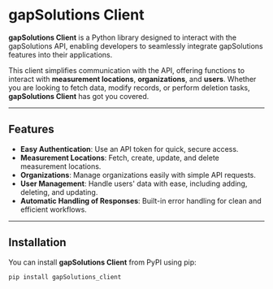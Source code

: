# gapSolutions Client

**gapSolutions Client** is a Python library designed to interact with the gapSolutions API, enabling developers to seamlessly integrate gapSolutions features into their applications.

This client simplifies communication with the API, offering functions to interact with **measurement locations**, **organizations**, and **users**. Whether you are looking to fetch data, modify records, or perform deletion tasks, **gapSolutions Client** has got you covered.

---

## Features

- **Easy Authentication**: Use an API token for quick, secure access.
- **Measurement Locations**: Fetch, create, update, and delete measurement locations.
- **Organizations**: Manage organizations easily with simple API requests.
- **User Management**: Handle users' data with ease, including adding, deleting, and updating.
- **Automatic Handling of Responses**: Built-in error handling for clean and efficient workflows.

---

## Installation

You can install **gapSolutions Client** from PyPI using pip:

```bash
pip install gapSolutions_client
```
